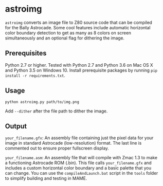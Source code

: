 # astroimg

`astroimg` converts an image file to Z80 source code that can be compiled for the Bally Astrocade. Some cool features include automatic horizontal color boundary detection to get as many as 8 colors on screen simultaneously and an optional flag for dithering the image.

## Prerequisites

Python 2.7 or higher. Tested with Python 2.7 and Python 3.6 on Mac OS X and Python 3.5 on Windows 10. Install prerequisite packages by running `pip install -r requirements.txt`.

## Usage 

`python astroimg.py path/to/img.png`

Add `--dither` after the file path to dither the image. 

## Output

`your_filename.gfx`: An assembly file containing just the pixel data for your image in standard Astrocade (low-resolution) format. The last line is commented out to ensure proper fullscreen display.

`your_filename.asm`: An assembly file that will compile with Zmac 1.3 to make a functioning Astrocade ROM (.bin). This file calls `your_filename.gfx` and includes a custom horizontal color boundary and a basic palette that you can change. You can use the `compileAndLaunch.bat` script in the `tools` folder to simplify building and testing in MAME.  
